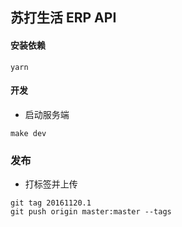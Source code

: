 ## 苏打生活 ERP API

#### 安装依赖
```
yarn
```


#### 开发


- 启动服务端
```
make dev
```


### 发布
- 打标签并上传
```
git tag 20161120.1
git push origin master:master --tags 
```

